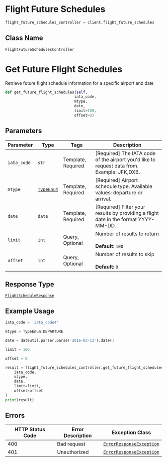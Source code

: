 # Flight Future Schedules

```python
flight_future_schedules_controller = client.flight_future_schedules
```

## Class Name

`FlightFutureSchedulesController`


# Get Future Flight Schedules

Retrieve future flight schedule information for a specific airport and date

```python
def get_future_flight_schedules(self,
                               iata_code,
                               mtype,
                               date,
                               limit=100,
                               offset=0)
```

## Parameters

| Parameter | Type | Tags | Description |
|  --- | --- | --- | --- |
| `iata_code` | `str` | Template, Required | [Required] The IATA code of the airport you'd like to request data from. Example: JFK,DXB. |
| `mtype` | [`TypeEnum`](../../doc/models/type-enum.md) | Template, Required | [Required] Airport schedule type. Available values: departure or arrival. |
| `date` | `date` | Template, Required | [Required] Filter your results by providing a flight date in the format YYYY-MM-DD. |
| `limit` | `int` | Query, Optional | Number of results to return<br><br>**Default**: `100` |
| `offset` | `int` | Query, Optional | Number of results to skip<br><br>**Default**: `0` |

## Response Type

[`FlightScheduleResponse`](../../doc/models/flight-schedule-response.md)

## Example Usage

```python
iata_code = 'iata_code4'

mtype = TypeEnum.DEPARTURE

date = dateutil.parser.parse('2016-03-13').date()

limit = 100

offset = 0

result = flight_future_schedules_controller.get_future_flight_schedules(
    iata_code,
    mtype,
    date,
    limit=limit,
    offset=offset
)
print(result)
```

## Errors

| HTTP Status Code | Error Description | Exception Class |
|  --- | --- | --- |
| 400 | Bad request | [`ErrorResponseException`](../../doc/models/error-response-exception.md) |
| 401 | Unauthorized | [`ErrorResponseException`](../../doc/models/error-response-exception.md) |

